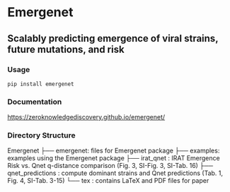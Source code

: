 # Emergenet

## Scalably predicting emergence of viral strains, future mutations, and risk


### Usage

```
pip install emergenet
```


### Documentation

https://zeroknowledgediscovery.github.io/emergenet/

### Directory Structure

Emergenet
├── emergenet: files for Emergenet package
├── examples: examples using the Emergenet package
├── irat_qnet : IRAT Emergence Risk vs. Qnet q-distance comparison (Fig. 3, SI-Fig. 3, SI-Tab. 16)
├── qnet_predictions : compute dominant strains and Qnet predictions (Tab. 1, Fig. 4, SI-Tab. 3-15)
└── tex : contains LaTeX and PDF files for paper
```
